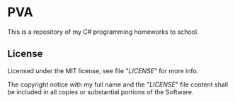 # PVA
This is a repository of my C# programming homeworks to school.

## License
Licensed under the MIT license, see file "*LICENSE*" for more info.

The copyright notice with my full name and the "*LICENSE*" file content shall be included in all
copies or substantial portions of the Software.
